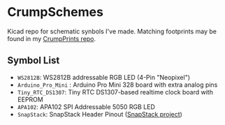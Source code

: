 CrumpSchemes
============
Kicad repo for schematic synbols I've made. Matching footprints may be found in my [CrumpPrints repo](https://github.com/tylercrumpton/CrumpPrints.pretty).

Symbol List
--------------
* `WS2812B`: WS2812B addressable RGB LED (4-Pin "Neopixel")
* `Arduino_Pro_Mini` :  Arduino Pro Mini 328 board with extra analog pins
* `Tiny_RTC_DS1307`: Tiny RTC DS1307-based realtime clock board with EEPROM
* `APA102`: APA102 SPI Addressable 5050 RGB LED
* `SnapStack`: SnapStack Header Pinout ([SnapStack project](https://github.com/tylercrumpton/SnapStack))
